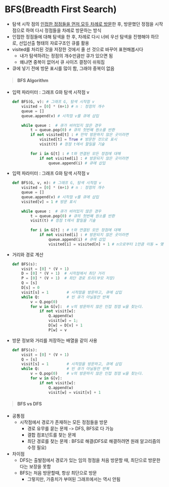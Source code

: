 # BFS(Breadth First Search)

- 탐색 시작 점의 <u>인접한 정점들을 먼저 모두 차례로 방문</u>한 후, 방문했던 정점을 시작점으로 하여 다시 정점들을 차례로 방문하는 방식
- 인접한 정점들에 대해 탐색을 한 후, 차례로 다시 너비 우선 탐색을 진행해야 하므로, 선입선출 형태의 자료구조인 큐를 활용
- visited를 처리된 것을 저장한 것에서 줄 선 것으로 바꾸어 표현해봅시다
  - 내가 탐색하려는 정점의 개수만큼만 큐가 있으면 됨
  - 왜냐면 중복이 없어서 큐 사이즈 결정이 쉬워짐
- 큐에 넣기 전에 방문 표시를 많이 함, 그래야 중복이 없음



> #### BFS Algorithm

- 입력 파라미터 : 그래프 G와 탐색 시작점 v

  ```python
  def BFS(G, v): # 그래프 G, 탐색 시작점 v
      visited = [0] * (n+1) # n : 정점의 개수
      queue = []
      queue.append(v) # 시작점 v를 큐에 삽입
      
      while queue :  # 큐가 비어있지 않은 경우
          t = queue.pop(0) # 큐의 첫번째 원소를 반환
          if not visited[t] : # 만약 방문하지 않은 곳이라면
              visited[t] = True # 방문한 것으로 표시
              visit(t) # 정점 t에서 할일을 기술
          
          for i in G[t] : # t와 연결된 모든 정점에 대해
              if not visited[i] : # 방문되지 않은 곳이라면
                  queue.append(i) # 큐에 삽입
  ```


- 입력 파라미터 : 그래프 G와 탐색 시작점 v

  ```python
  def BFS(G, v, n): # 그래프 G, 탐색 시작점 v
      visited = [0] * (n+1) # n : 정점의 개수
      queue = []
      queue.append(v) # 시작점 v를 큐에 삽입
      visited[v] = 1 # 방문 표시
      
      while queue :  # 큐가 비어있지 않은 경우
          t = queue.pop(0) # 큐의 첫번째 원소를 반환
          visit(t) # 정점 t에서 할일을 기술
      
          for i in G[t] : # t와 연결된 모든 정점에 대해
              if not visited[i] : # 방문되지 않은 곳이라면
                  queue.append(i) # 큐에 삽입
                  visited[i] = visited[n] + 1 # n으로부터 1만큼 이동 = 몇번째로 방문하였는지 표시
  ```

- 거리와 경로 계산

  ```python
  def BFS(s):
      visit = [0] * (V + 1)
      D = [0] * (V + 1)  # 시작점에서 최단 거리
      P = [0] * (V + 1)  # 최단 경로 트리(부모 저장)
      Q = [s]
      D[s] = 0
      visit[s] = 1        # 시작점을 방문하고, 큐에 삽입
      while Q:            # 빈 큐가 아닐동안 반복
          v = Q.pop(0)
          for w in G[v]:  # v의 방문하지 않은 인접 정점 w을 찾는다.
              if not visit[w]:
                  Q.append(w)
                  visit[w] = 1;
                  D[w] = D[v] + 1
                  P[w] = v
  ```

- 방문 정보와 거리를 저장하는 배열을 같이 사용

  ```python
  def BFS(s):
      visit = [0] * (V + 1)
      Q = [s]
      visit[s] = 1        # 시작점을 방문하고, 큐에 삽입
      while Q:            # 빈 큐가 아닐동안 반복
          v = Q.pop(0)    # v의 방문하지 않은 인접 정점 w을 찾는다.
          for w in G[v]:
              if not visit[w]:
                  Q.append(w)
                  visit[w] = visit[v] + 1
  ```

  

> #### BFS vs DFS

- 공통점
  - 시작점에서 경로가 존재하는 모든 정점들을 방문
    - 경로 유무를 묻는 문제 -> DFS, BFS로 다 가능
    - 결합 컴포넌트를 찾는 문제
    - 최단 경로를 찾는 문제 : BFS로 해결(DFS로 해결하려면 원래 알고리즘의 수정 필요)
- 차이점
  - DFS는 출발점에서 경로가 있는 임의 정점을 처음 방문할 때, 최단으로 방문한다는 보장을 못함
  - BFS는 처음 방문할때, 항상 최단으로 방문
    - 그렇지만, 가중치가 부여된 그래프에서는 역시 안됨